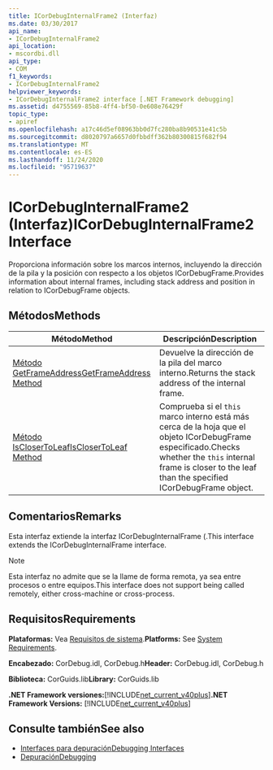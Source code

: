 ```yaml
---
title: ICorDebugInternalFrame2 (Interfaz)
ms.date: 03/30/2017
api_name:
- ICorDebugInternalFrame2
api_location:
- mscordbi.dll
api_type:
- COM
f1_keywords:
- ICorDebugInternalFrame2
helpviewer_keywords:
- ICorDebugInternalFrame2 interface [.NET Framework debugging]
ms.assetid: d4755569-85b8-4ff4-bf50-0e608e76429f
topic_type:
- apiref
ms.openlocfilehash: a17c46d5ef08963bb0d7fc280ba8b90531e41c5b
ms.sourcegitcommit: d8020797a6657d0fbbdff362b80300815f682f94
ms.translationtype: MT
ms.contentlocale: es-ES
ms.lasthandoff: 11/24/2020
ms.locfileid: "95719637"
---
```

# <a name="icordebuginternalframe2-interface"></a><span data-ttu-id="1f961-102">ICorDebugInternalFrame2 (Interfaz)</span><span class="sxs-lookup"><span data-stu-id="1f961-102">ICorDebugInternalFrame2 Interface</span></span>

<span data-ttu-id="1f961-103">Proporciona información sobre los marcos internos, incluyendo la dirección de la pila y la posición con respecto a los objetos ICorDebugFrame.</span><span class="sxs-lookup"><span data-stu-id="1f961-103">Provides information about internal frames, including stack address and position in relation to ICorDebugFrame objects.</span></span>  
  
## <a name="methods"></a><span data-ttu-id="1f961-104">Métodos</span><span class="sxs-lookup"><span data-stu-id="1f961-104">Methods</span></span>  
  
|<span data-ttu-id="1f961-105">Método</span><span class="sxs-lookup"><span data-stu-id="1f961-105">Method</span></span>|<span data-ttu-id="1f961-106">Descripción</span><span class="sxs-lookup"><span data-stu-id="1f961-106">Description</span></span>|  
|------------|-----------------|  
|[<span data-ttu-id="1f961-107">Método GetFrameAddress</span><span class="sxs-lookup"><span data-stu-id="1f961-107">GetFrameAddress Method</span></span>](icordebuginternalframe2-getframeaddress-method.md)|<span data-ttu-id="1f961-108">Devuelve la dirección de la pila del marco interno.</span><span class="sxs-lookup"><span data-stu-id="1f961-108">Returns the stack address of the internal frame.</span></span>|  
|[<span data-ttu-id="1f961-109">Método IsCloserToLeaf</span><span class="sxs-lookup"><span data-stu-id="1f961-109">IsCloserToLeaf Method</span></span>](icordebuginternalframe2-isclosertoleaf-method.md)|<span data-ttu-id="1f961-110">Comprueba si el `this` marco interno está más cerca de la hoja que el objeto ICorDebugFrame especificado.</span><span class="sxs-lookup"><span data-stu-id="1f961-110">Checks whether the `this` internal frame is closer to the leaf than the specified ICorDebugFrame object.</span></span>|  
  
## <a name="remarks"></a><span data-ttu-id="1f961-111">Comentarios</span><span class="sxs-lookup"><span data-stu-id="1f961-111">Remarks</span></span>  

 <span data-ttu-id="1f961-112">Esta interfaz extiende la interfaz ICorDebugInternalFrame (.</span><span class="sxs-lookup"><span data-stu-id="1f961-112">This interface extends the ICorDebugInternalFrame interface.</span></span>  
  
> [!NOTE]
> <span data-ttu-id="1f961-113">Esta interfaz no admite que se la llame de forma remota, ya sea entre procesos o entre equipos.</span><span class="sxs-lookup"><span data-stu-id="1f961-113">This interface does not support being called remotely, either cross-machine or cross-process.</span></span>  
  
## <a name="requirements"></a><span data-ttu-id="1f961-114">Requisitos</span><span class="sxs-lookup"><span data-stu-id="1f961-114">Requirements</span></span>  

 <span data-ttu-id="1f961-115">**Plataformas:** Vea [Requisitos de sistema](../../get-started/system-requirements.md).</span><span class="sxs-lookup"><span data-stu-id="1f961-115">**Platforms:** See [System Requirements](../../get-started/system-requirements.md).</span></span>  
  
 <span data-ttu-id="1f961-116">**Encabezado:** CorDebug.idl, CorDebug.h</span><span class="sxs-lookup"><span data-stu-id="1f961-116">**Header:** CorDebug.idl, CorDebug.h</span></span>  
  
 <span data-ttu-id="1f961-117">**Biblioteca:** CorGuids.lib</span><span class="sxs-lookup"><span data-stu-id="1f961-117">**Library:** CorGuids.lib</span></span>  
  
 <span data-ttu-id="1f961-118">**.NET Framework versiones:**[!INCLUDE[net_current_v40plus](../../../../includes/net-current-v40plus-md.md)]</span><span class="sxs-lookup"><span data-stu-id="1f961-118">**.NET Framework Versions:** [!INCLUDE[net_current_v40plus](../../../../includes/net-current-v40plus-md.md)]</span></span>  
  
## <a name="see-also"></a><span data-ttu-id="1f961-119">Consulte también</span><span class="sxs-lookup"><span data-stu-id="1f961-119">See also</span></span>

- [<span data-ttu-id="1f961-120">Interfaces para depuración</span><span class="sxs-lookup"><span data-stu-id="1f961-120">Debugging Interfaces</span></span>](debugging-interfaces.md)
- [<span data-ttu-id="1f961-121">Depuración</span><span class="sxs-lookup"><span data-stu-id="1f961-121">Debugging</span></span>](index.md)
